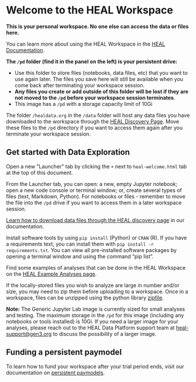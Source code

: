 # **Welcome to the HEAL Workspace**

**This is your personal workspace. No one else can access the data or files here.**

You can learn more about using the HEAL Workspace in the [HEAL Documentation](https://heal.github.io/platform-documentation/workspaces/).

**The `/pd` folder (find it in the panel on the left) is your persistent drive:**

* Use this folder to store files (notebooks, data files, etc) that you want to use again later. The files you save here will still be available when you come back after terminating your workspace session.
* **Any files you create or add outside of this folder will be lost if they are not moved to the `/pd` before your workspace session terminates**.
* This image has a `/pd` with a storage capacity limit of 10Gi

The folder `/healdata.org` in the `/data` folder will host any data files you have downloaded to the workspace through the [HEAL Discovery Page](https://healdata.org/portal). Move these files to the `/pd` directory if you want to access them again after you terminate your workspace session.

## **Get started with Data Exploration**

Open a new "Launcher" tab by clicking the `+` next to `heal-welcome.html` tab at the top of this document.

From the Launcher tab, you can open: a new, empty Jupyter notebook; open a new code console or terminal window; or, create several types of files (text, Markdown, Python). For notebooks or files \- remember to move the file into the `/pd` drive if you want to access them in a later workspace session.

[Learn how to download data files through the HEAL discovery page](https://heal.github.io/platform-documentation/downloading_files/) in our documentation.

Install software tools by using `pip install` (Python) or `CRAN` (R). If you have a requirements text,  you can install them with `pip install -r requirements.txt`. You can view all pre-installed software packages by opening a terminal window and using the command “pip list”.

Find some examples of analyses that can be done in the HEAL Workspace on the [HEAL Example Analyses page](https://healdata.org/portal/resource-browser).

If the locally-stored files you wish to analyze are large in number and/or size, you may need to zip them before uploading to a workspace. Once in a workspace, files can be unzipped using the python library [zipfile](https://docs.python.org/3/library/zipfile.html).

**Note:** The Generic Jupyter Lab image is currently sized for small analyses and testing. The maximum storage in the `/pd` for this image (including any notebooks or tools installed) is 10Gi. If you need a larger image for your analyses, please reach out to the HEAL Data Platform support team at [heal-support@gen3.org](mailto:heal-support@gen3.org) to discuss the possibility of a larger image.

## **Funding a persistent paymodel**

To learn how to fund your workspace after your trial period ends, visit our documentation on [persistent paymodels](https://heal.github.io/platform-documentation/workspaces/heal_workspace_registration/#guidelines-for-requesting-extended-access-to-heal-data-platform-workspaces-using-strides).
